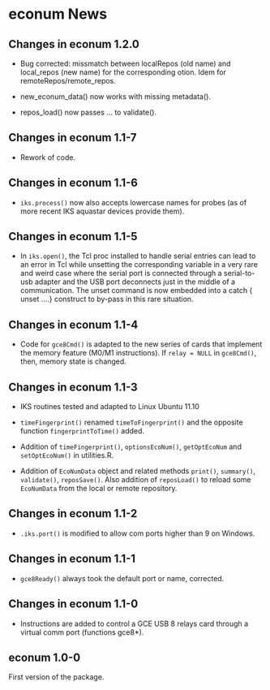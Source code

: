 # econum News

## Changes in econum 1.2.0

* Bug corrected: missmatch between localRepos (old name) and local_repos
  (new name) for the corresponding otion. Idem for remoteRepos/remote_repos.

* new_econum_data() now works with missing metadata().

* repos_load() now passes ... to validate().


## Changes in econum 1.1-7

* Rework of code.


## Changes in econum 1.1-6

* `iks.process()` now also accepts lowercase names for probes (as of more recent
  IKS aquastar devices provide them).


## Changes in econum 1.1-5

* In `iks.open()`, the Tcl proc installed to handle serial entries can lead to
  an error in Tcl while unsetting the corresponding variable in a very rare and
  weird case where the serial port is connected through a serial-to-usb adapter
  and the USB port deconnects just in the middle of a communication. The unset
  command is now embedded into a catch { unset ....} construct to by-pass in
  this rare situation.


## Changes in econum 1.1-4

* Code for `gce8Cmd()` is adapted to the new series of cards that implement the
  memory feature (M0/M1 instructions). If `relay = NULL` in `gce8Cmd()`, then,
  memory state is changed.


## Changes in econum 1.1-3

* IKS routines tested and adapted to Linux Ubuntu 11.10

* `timeFingerprint()` renamed `timeToFingerprint()` and the opposite function
  `fingerprintToTime()` added.

* Addition of `timeFingerprint()`, `optionsEcoNum()`, `getOptEcoNum` and
  `setOptEcoNum()` in utilities.R.

* Addition of `EcoNumData` object and related methods `print()`, `summary()`,
  `validate()`, `reposSave()`. Also addition of `reposLoad()` to reload some
  `EcoNumData` from the local or remote repository.


## Changes in econum 1.1-2

* `.iks.port()` is modified to allow com ports higher than 9 on Windows.


## Changes in econum 1.1-1

* `gce8Ready()` always took the default port or name, corrected.


## Changes in econum 1.1-0

* Instructions are added to control a GCE USB 8 relays card through a virtual
  comm port (functions gce8*).


## econum 1.0-0

First version of the package.
